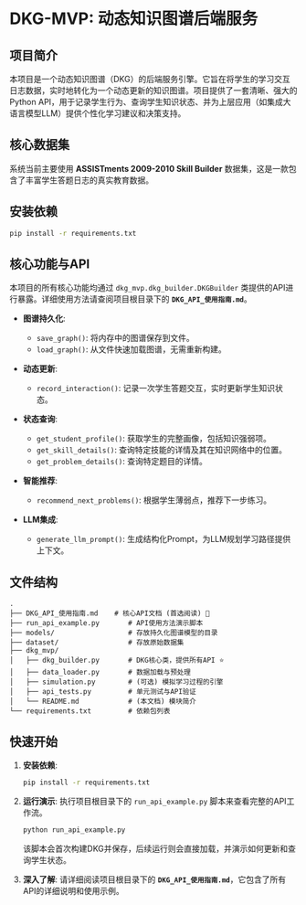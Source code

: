 # DKG-MVP: 动态知识图谱后端服务

## 项目简介

本项目是一个动态知识图谱（DKG）的后端服务引擎。它旨在将学生的学习交互日志数据，实时地转化为一个动态更新的知识图谱。项目提供了一套清晰、强大的Python API，用于记录学生行为、查询学生知识状态、并为上层应用（如集成大语言模型LLM）提供个性化学习建议和决策支持。

## 核心数据集

系统当前主要使用 **ASSISTments 2009-2010 Skill Builder** 数据集，这是一款包含了丰富学生答题日志的真实教育数据。

## 安装依赖

```bash
pip install -r requirements.txt
```

## 核心功能与API

本项目的所有核心功能均通过 `dkg_mvp.dkg_builder.DKGBuilder` 类提供的API进行暴露。详细使用方法请查阅项目根目录下的 **`DKG_API_使用指南.md`**。

- **图谱持久化**:
  - `save_graph()`: 将内存中的图谱保存到文件。
  - `load_graph()`: 从文件快速加载图谱，无需重新构建。

- **动态更新**:
  - `record_interaction()`: 记录一次学生答题交互，实时更新学生知识状态。

- **状态查询**:
  - `get_student_profile()`: 获取学生的完整画像，包括知识强弱项。
  - `get_skill_details()`: 查询特定技能的详情及其在知识网络中的位置。
  - `get_problem_details()`: 查询特定题目的详情。

- **智能推荐**:
  - `recommend_next_problems()`: 根据学生薄弱点，推荐下一步练习。

- **LLM集成**:
  - `generate_llm_prompt()`: 生成结构化Prompt，为LLM规划学习路径提供上下文。

## 文件结构

```
.
├── DKG_API_使用指南.md    # 核心API文档 (首选阅读) 🌟
├── run_api_example.py       # API使用方法演示脚本
├── models/                  # 存放持久化图谱模型的目录
├── dataset/                 # 存放原始数据集
├── dkg_mvp/
│   ├── dkg_builder.py       # DKG核心类，提供所有API ⭐
│   ├── data_loader.py       # 数据加载与预处理
│   ├── simulation.py        # (可选) 模拟学习过程的引擎
│   ├── api_tests.py         # 单元测试与API验证
│   └── README.md            # (本文档) 模块简介
└── requirements.txt         # 依赖包列表
```

## 快速开始

1.  **安装依赖**:
    ```bash
    pip install -r requirements.txt
    ```

2.  **运行演示**:
    执行项目根目录下的 `run_api_example.py` 脚本来查看完整的API工作流。
    ```bash
    python run_api_example.py
    ```
    该脚本会首次构建DKG并保存，后续运行则会直接加载，并演示如何更新和查询学生状态。

3.  **深入了解**:
    请详细阅读项目根目录下的 **`DKG_API_使用指南.md`**，它包含了所有API的详细说明和使用示例。